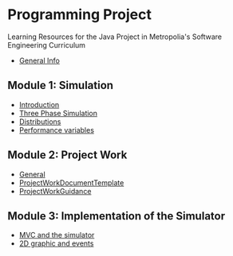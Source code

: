 # Programming Project
Learning Resources for the Java Project in Metropolia's Software Engineering Curriculum
- [General Info]()

## Module 1: Simulation
- [Introduction](1.1_Introduction_to_Simulation.md)
- [Three Phase Simulation]()
- [Distributions]()
- [Performance variables]()

## Module 2: Project Work
- [General](1.1_Java_as_a_programming_language.md)
- [ProjectWorkDocumentTemplate](1.2._Variables,_input_and_output,_type_conversion,_and_arithmetic_operators.md)
- [ProjectWorkGuidance](1.3_Control_structures.md)

## Module 3: Implementation of the Simulator
- [MVC and the simulator](2.1_Class_object_constructor_instance_variable_method.md)
- [2D graphic and events](2.2_Collections.md)

